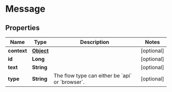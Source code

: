 

# Message

## Properties

Name | Type | Description | Notes
------------ | ------------- | ------------- | -------------
**context** | [**Object**](.md) |  |  [optional]
**id** | **Long** |  |  [optional]
**text** | **String** |  |  [optional]
**type** | **String** | The flow type can either be &#x60;api&#x60; or &#x60;browser&#x60;. |  [optional]



